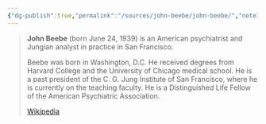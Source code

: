 ```yaml
---
{"dg-publish":true,"permalink":"/sources/john-beebe/john-beebe/","noteIcon":"","created":"2022-12-26T14:40:11.967+01:00","updated":"2023-04-07T12:48:50.409+02:00"}
---
```



> **John Beebe** (born June 24, 1939) is an American psychiatrist and  Jungian analyst in practice in San Francisco.
>
> Beebe was born in Washington, D.C. He received degrees from Harvard College and the University of Chicago medical school. He is a past president of the C. G. Jung Institute of San Francisco, where he is currently on the teaching faculty. He is a Distinguished Life Fellow of the American Psychiatric Association.
>
> [Wikipedia](https://en.wikipedia.org/wiki/John%20Beebe)